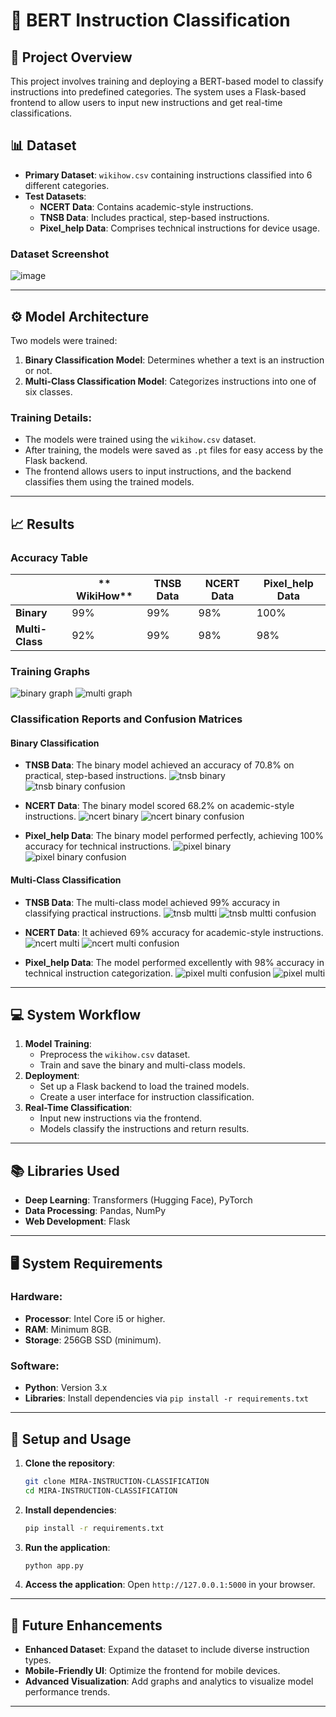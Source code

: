 # 🧠 **BERT Instruction Classification**

## 📜 **Project Overview**
This project involves training and deploying a BERT-based model to classify instructions into predefined categories. The system uses a Flask-based frontend to allow users to input new instructions and get real-time classifications.

## 📊 **Dataset**
- **Primary Dataset**: `wikihow.csv` containing instructions classified into 6 different categories.
- **Test Datasets**:
  - **NCERT Data**: Contains academic-style instructions.
  - **TNSB Data**: Includes practical, step-based instructions.
  - **Pixel_help Data**: Comprises technical instructions for device usage.

### Dataset Screenshot
![image](https://github.com/user-attachments/assets/4d6699fc-fb3f-4346-83ae-baf21cbbd7a5)


---

## ⚙️ **Model Architecture**
Two models were trained:
1. **Binary Classification Model**: Determines whether a text is an instruction or not.
2. **Multi-Class Classification Model**: Categorizes instructions into one of six classes.

### Training Details:
- The models were trained using the `wikihow.csv` dataset.
- After training, the models were saved as `.pt` files for easy access by the Flask backend.
- The frontend allows users to input instructions, and the backend classifies them using the trained models.

---

## 📈 **Results**
### Accuracy Table
|                |** WikiHow**| **TNSB Data** | **NCERT Data** | **Pixel_help Data** |
|----------------|------------|---------------|----------------|---------------------|
| **Binary**     |     99%    |      99%      |      98%       |        100%         |
| **Multi-Class**|     92%    |      99%      |      98%       |        98%          |

### Training Graphs
![binary graph](https://github.com/user-attachments/assets/89962a7a-9357-4253-b55c-35c5e1a54688)
![multi graph](https://github.com/user-attachments/assets/95e362c0-b092-4373-b417-027eb974be8f)


### Classification Reports and Confusion Matrices

#### **Binary Classification**
- **TNSB Data**: The binary model achieved an accuracy of 70.8% on practical, step-based instructions.
![tnsb binary](https://github.com/user-attachments/assets/c59c7663-4ca9-4b12-892d-14d17d2c4da1)
![tnsb binary confusion](https://github.com/user-attachments/assets/c8e447ea-61df-473b-8ba5-6fd562aa1ec6)

- **NCERT Data**: The binary model scored 68.2% on academic-style instructions.
  ![ncert binary](https://github.com/user-attachments/assets/aa9a402d-8c5e-46d9-a4b4-9ba85e8aad3e)
![ncert binary confusion](https://github.com/user-attachments/assets/fa2ff1e3-c13f-4f12-90c2-7a0d3aae74be)

- **Pixel_help Data**: The binary model performed perfectly, achieving 100% accuracy for technical instructions.
![pixel binary](https://github.com/user-attachments/assets/068a4858-950b-48a4-a68a-0b2d21918a1e)
![pixel binary confusion](https://github.com/user-attachments/assets/35f618e3-1e49-4ce2-b8c6-556895cb7443)

#### **Multi-Class Classification**
- **TNSB Data**: The multi-class model achieved 99% accuracy in classifying practical instructions.
  ![tnsb multti](https://github.com/user-attachments/assets/ad88fabb-fbd1-4ff2-820d-17e24224c018)
![tnsb multti confusion](https://github.com/user-attachments/assets/c6632122-e98e-4977-bab7-f77698fff24b)

- **NCERT Data**: It achieved 69% accuracy for academic-style instructions.
![ncert multi](https://github.com/user-attachments/assets/0e0980b1-057f-4afb-951d-cbbf65e873a9)
![ncert multi confusion](https://github.com/user-attachments/assets/cbc6a1d8-e8c6-48d6-93da-81450cc36e0d)

- **Pixel_help Data**: The model performed excellently with 98% accuracy in technical instruction categorization.
![pixel multi confusion](https://github.com/user-attachments/assets/66f1686f-39b8-4729-a4ca-11296a8076a8)
![pixel multi](https://github.com/user-attachments/assets/ae8a4e39-2e15-4c07-80d3-da312ffbf868)


---

## 💻 **System Workflow**
1. **Model Training**:
   - Preprocess the `wikihow.csv` dataset.
   - Train and save the binary and multi-class models.
2. **Deployment**:
   - Set up a Flask backend to load the trained models.
   - Create a user interface for instruction classification.
3. **Real-Time Classification**:
   - Input new instructions via the frontend.
   - Models classify the instructions and return results.

---

## 📚 **Libraries Used**
- **Deep Learning**: Transformers (Hugging Face), PyTorch
- **Data Processing**: Pandas, NumPy
- **Web Development**: Flask

---

## 🖥️ **System Requirements**
### Hardware:
- **Processor**: Intel Core i5 or higher.
- **RAM**: Minimum 8GB.
- **Storage**: 256GB SSD (minimum).

### Software:
- **Python**: Version 3.x
- **Libraries**: Install dependencies via `pip install -r requirements.txt`

---

## 🚀 **Setup and Usage**
1. **Clone the repository**:
   ```bash
   git clone MIRA-INSTRUCTION-CLASSIFICATION
   cd MIRA-INSTRUCTION-CLASSIFICATION
   ```
2. **Install dependencies**:
   ```bash
   pip install -r requirements.txt
   ```
3. **Run the application**:
   ```bash
   python app.py
   ```
4. **Access the application**:
   Open `http://127.0.0.1:5000` in your browser.

---

## 🔮 **Future Enhancements**
- **Enhanced Dataset**: Expand the dataset to include diverse instruction types.
- **Mobile-Friendly UI**: Optimize the frontend for mobile devices.
- **Advanced Visualization**: Add graphs and analytics to visualize model performance trends.

---

